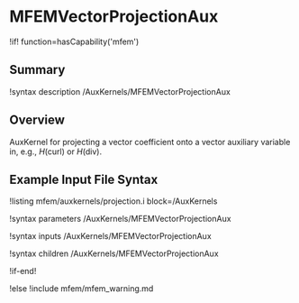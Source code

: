 # MFEMVectorProjectionAux

!if! function=hasCapability('mfem')

## Summary

!syntax description /AuxKernels/MFEMVectorProjectionAux

## Overview

AuxKernel for projecting a vector coefficient onto a vector auxiliary variable
in, e.g., $H(\mathrm{curl})$ or $H(\mathrm{div})$.

## Example Input File Syntax

!listing mfem/auxkernels/projection.i block=/AuxKernels

!syntax parameters /AuxKernels/MFEMVectorProjectionAux

!syntax inputs /AuxKernels/MFEMVectorProjectionAux

!syntax children /AuxKernels/MFEMVectorProjectionAux

!if-end!

!else
!include mfem/mfem_warning.md
